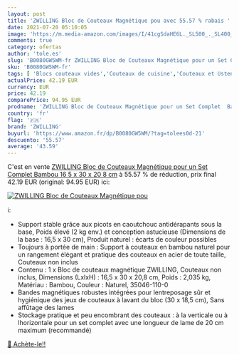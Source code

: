 ```yaml
---
layout: post
title: 'ZWILLING Bloc de Couteaux Magnétique pou avec 55.57 % rabais '
date: 2021-07-20 05:10:05
image: 'https://m.media-amazon.com/images/I/41cgSdaHE6L._SL500_._SL400_.jpg'
comments: true
category: ofertas
author: 'tole.es'
slug: 'B0080GW5WM-fr ZWILLING Bloc de Couteaux Magnétique pour un Set Complet...'
sku: 'B0080GW5WM-fr'
tags: [ 'Blocs couteaux vides','Couteaux de cuisine','Couteaux et Ustensiles de Cuisine','Cuisine et Maison','zwilling', ]
actualPrice: 42.19 EUR
currency: EUR
price: 42.19
comparePrice: 94.95 EUR
prodname: 'ZWILLING Bloc de Couteaux Magnétique pour un Set Complet  Bambou  16 5 x 30 x 20 8 cm'
country: 'fr'
flag: '🇫🇷'
brand: 'ZWILLING'
buyurl: 'https://www.amazon.fr/dp/B0080GW5WM/?tag=tolees0d-21'
descuento: '55.57'
average: '43.59'
---
```


C'est en vente [ZWILLING Bloc de Couteaux Magnétique pour un Set Complet  Bambou  16 5 x 30 x 20 8 cm](https://www.amazon.fr/dp/B0080GW5WM/?tag=tolees0d-21)  à  55.57 % de réduction, prix final  42.19 EUR (original: 94.95 EUR) ici:

[![ZWILLING Bloc de Couteaux Magnétique pou](https://m.media-amazon.com/images/I/41cgSdaHE6L._SL500_._SL400_.jpg)](https://www.amazon.fr/dp/B0080GW5WM/?tag=tolees0d-21)

ℹ️:

- Support stable grâce aux picots en caoutchouc antidérapants sous la base, Poids élevé (2 kg env.) et conception astucieuse (Dimensions de la base : 16,5 x 30 cm), Produit naturel : écarts de couleur possibles
- Toujours à portée de main : Support à couteaux en bambou naturel pour un rangement élégant et pratique des couteaux en acier de toute taille, Couteaux non inclus
- Contenu : 1 x Bloc de couteaux magnétique ZWILLING, Couteaux non inclus, Dimensions (LxlxH) : 16,5 x 30 x 20,8 cm, Poids : 2,035 kg, Matériau : Bambou, Couleur : Naturel, 35046-110-0
- Bandes magnétiques robustes intégrées pour lentreposage sûr et hygiénique des jeux de couteaux à lavant du bloc (30 x 18,5 cm), Sans affûtage des lames
- Stockage pratique et peu encombrant des couteaux : à la verticale ou à lhorizontale pour un set complet avec une longueur de lame de 20 cm maximum (recommandé)

[🛒 Achète-le!!](https://www.amazon.fr/dp/B0080GW5WM/?tag=tolees0d-21)
